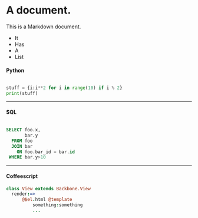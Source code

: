 # A document.

This is a Markdown document.

* It
* Has
* A
* List

#### Python

```python

stuff = {i:i**2 for i in range(10) if i % 2}
print(stuff)
```
---
#### SQL

```sql

SELECT foo.x,
       bar.y
  FROM foo
  JOIN bar
    ON foo.bar_id = bar.id
 WHERE bar.y>10
```

---
#### Coffeescript


```coffeescript
class View extends Backbone.View
  render:=>
      @$el.html @template
          something:something
          ...
```
